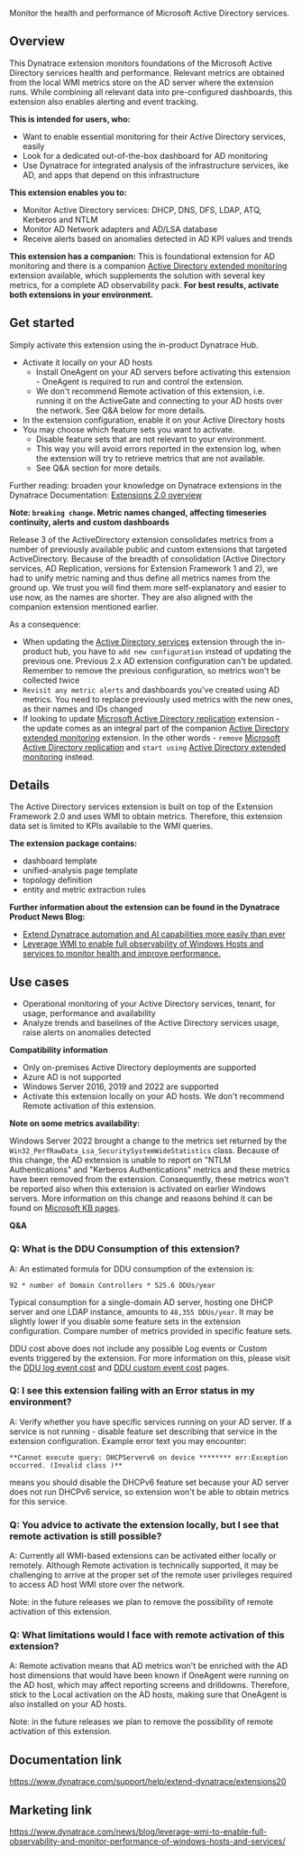 Monitor the health and performance of Microsoft Active Directory services.

## Overview
This Dynatrace extension monitors foundations of the Microsoft Active Directory services health and performance. Relevant metrics are obtained from the local WMI metrics store on the AD server where the extension runs. While combining all relevant data into pre-configured dashboards, this extension also enables alerting and event tracking.

**This is intended for users, who:**
- Want to enable essential monitoring for their Active Directory services, easily
- Look for a dedicated out-of-the-box dashboard for AD monitoring
- Use Dynatrace for integrated analysis of the infrastructure services, ike AD, and apps that depend on this infrastructure

**This extension enables you to:**
- Monitor Active Directory services: DHCP, DNS, DFS, LDAP, ATQ, Kerberos and NTLM
- Monitor AD Network adapters and AD/LSA database
- Receive alerts based on anomalies detected in AD KPI values and trends 

**This extension has a companion:**
This is foundational extension for AD monitoring and there is a companion [Active Directory extended monitoring](https://www.dynatrace.com/hub/detail/active-directory-extended-monitoring/) extension available, which supplements the solution with several key metrics, for a complete AD observability pack. **For best results, activate both extensions in your environment.**



## Get started
Simply activate this extension using the in-product Dynatrace Hub. 
- Activate it locally on your AD hosts
  - Install OneAgent on your AD servers before activating this extension - OneAgent is required to run and control the extension.
  - We don't recommend Remote activation of this extension, i.e. running it on the ActiveGate and connecting to your AD hosts over the network. See Q&A below for more details.
- In the extension configuration, enable it on your Active Directory hosts
- You may choose which feature sets you want to activate.
  - Disable feature sets that are not relevant to your environment.
  - This way you will avoid errors reported in the extension log, when the extension will try to retrieve metrics that are not available.
  - See Q&A section for more details.

Further reading: broaden your knowledge on Dynatrace extensions in the Dynatrace Documentation: [Extensions 2.0 overview](https://www.dynatrace.com/support/help/extend-dynatrace/extensions20)

**Note: `breaking change`. Metric names changed, affecting timeseries continuity, alerts and custom dashboards**

Release 3 of the ActiveDirectory extension consolidates metrics from a number of previously available public and custom extensions that targeted ActiveDirectory. Because of the breadth of consolidation (Active Directory services, AD Replication, versions for Extension Framework 1 and 2), we had to unify metric naming and thus define all metrics names from the ground up. We trust you will find them more self-explanatory and easier to use now, as the names are shorter. They are also aligned with the companion extension mentioned earlier.

As a consequence:
- When updating the [Active Directory services](https://www.dynatrace.com/hub/detail/active-directory-services/?query=actie+directory&filter=all) extension through the in-product hub, you have to `add new configuration` instead of updating the previous one. Previous 2.x AD extension configuration can't be updated. Remember to remove the previous configuration, so metrics won't be collected twice
- `Revisit any metric alerts` and dashboards you've created using AD metrics. You need to replace previously used metrics with the new ones, as their names and IDs changed
- If looking to update [Microsoft Active Directory replication](https://www.dynatrace.com/hub/detail/microsoft-active-directory-replication/?query=actie+directory&filter=all#overview) extension - the update comes as an integral part of the companion [Active Directory extended monitoring](https://www.dynatrace.com/hub/detail/active-directory-extended-monitoring/) extension. In the other words - `remove` [Microsoft Active Directory replication](https://www.dynatrace.com/hub/detail/microsoft-active-directory-replication/?query=actie+directory&filter=all#overview) and `start using` [Active Directory extended monitoring](https://www.dynatrace.com/hub/detail/active-directory-extended-monitoring/) instead.

## Details
The Active Directory services extension is built on top of the Extension Framework 2.0 and uses WMI to obtain metrics. Therefore, this extension data set is limited to KPIs available to the WMI queries.

**The extension package contains:**
- dashboard template
- unified-analysis page template
- topology definition 
- entity and metric extraction rules

**Further information about the extension can be found in the Dynatrace Product News Blog:**
- [Extend Dynatrace automation and AI capabilities more easily than ever](https://www.dynatrace.com/news/blog/extend-dynatrace-automation-and-ai-capabilities-more-easily-than-ever/)
- [Leverage WMI to enable full observability of Windows Hosts and services to monitor health and improve performance.](https://www.dynatrace.com/news/blog/leverage-wmi-to-enable-full-observability-and-monitor-performance-of-windows-hosts-and-services/)



## Use cases
- Operational monitoring of your Active Directory services, tenant, for usage, performance and availability 
- Analyze trends and baselines of the Active Directory services usage, raise alerts on anomalies detected



**Compatibility information**  
- Only on-premises Active Directory deployments are supported
- Azure AD is not supported
- Windows Server 2016, 2019 and 2022 are supported
- Activate this extension locally on your AD hosts. We don't recommend Remote activation of this extension.

**Note on some metrics availability:** 

Windows Server 2022 brought a change to the metrics set returned by the `Win32_PerfRawData_Lsa_SecuritySystemWideStatistics` class. Because of this change, the AD extension is unable to report on "NTLM Authentications" and "Kerberos Authentications" metrics and these metrics have been removed from the extension. Consequently, these metrics won't be reported also when this extension is activated on earlier Windows servers. More information on this change and reasons behind it can be found on [Microsoft KB pages](https://support.microsoft.com/en-us/topic/kb5004442-manage-changes-for-windows-dcom-server-security-feature-bypass-cve-2021-26414-f1400b52-c141-43d2-941e-37ed901c769c). 



**Q&A**

### Q: What is the DDU Consumption of this extension?

A: An estimated formula for DDU consumption of the extension is:

```
92 * number of Domain Controllers * 525.6 DDUs/year
```

Typical consumption for a single-domain AD server, hosting one DHCP server and one LDAP instance, amounts to `48,355 DDUs/year`. It may be slightly lower if you disable some feature sets in the extension configuration. Compare number of metrics provided in specific feature sets.

DDU cost above does not include any possible Log events or Custom events triggered by the extension. For more information on this, please visit the [DDU log event cost](https://www.dynatrace.com/support/help/manage/subscriptions-and-licensing/monitoring-consumption-classic/davis-data-units/log-monitoring-consumption) and [DDU custom event cost](https://www.dynatrace.com/support/help/manage/subscriptions-and-licensing/monitoring-consumption-classic/davis-data-units/ddu-events) pages.

### Q: I see this extension failing with an Error status in my environment?

A: Verify whether you have specific services running on your AD server. If a service is not running - disable feature set describing that service in the extension configuration. Example error text you may encounter: 
```
**Cannot execute query: DHCPServerv6 on device ******** err:Exception occurred. (Invalid class )**
```
means you should disable the DHCPv6 feature set because your AD server does not run DHCPv6 service, so extension won't be able to obtain metrics for this service.

### Q: You advice to activate the extension locally, but I see that remote activation is still possible?

A: Currently all WMI-based extensions can be activated either locally or remotely. Although Remote activation is technically supported, it may be challenging to arrive at the proper set of the remote user privileges required to access AD host WMI store over the network. 

Note: in the future releases we plan to remove the possibility of remote activation of this extension.

### Q: What limitations would I face with remote activation of this extension?

A: Remote activation means that AD metrics won't be enriched with the AD host dimensions that would have been known if OneAgent were running on the AD host, which may affect reporting screens and drilldowns. Therefore, stick to the Local activation on the AD hosts, making sure that OneAgent is also installed on your AD hosts.

Note: in the future releases we plan to remove the possibility of remote activation of this extension.

## Documentation link
https://www.dynatrace.com/support/help/extend-dynatrace/extensions20

## Marketing link
https://www.dynatrace.com/news/blog/leverage-wmi-to-enable-full-observability-and-monitor-performance-of-windows-hosts-and-services/
